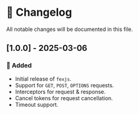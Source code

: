 # 📜 Changelog

All notable changes will be documented in this file.

## [1.0.0] - 2025-03-06
### 🎉 Added
- Initial release of `fexjs`.
- Support for `GET`, `POST`, `OPTIONS` requests.
- Interceptors for request & response.
- Cancel tokens for request cancellation.
- Timeout support.

<!-- ## [1.0.1] - YYYY-MM-DD
### 🐛 Fixed
- Fixed bug with timeout handling in `fetch`.
- Improved TypeScript types for better autocomplete.

## [1.1.0] - YYYY-MM-DD
### 🚀 Changed
- Added support for custom headers.
- Enhanced logging for debugging. -->